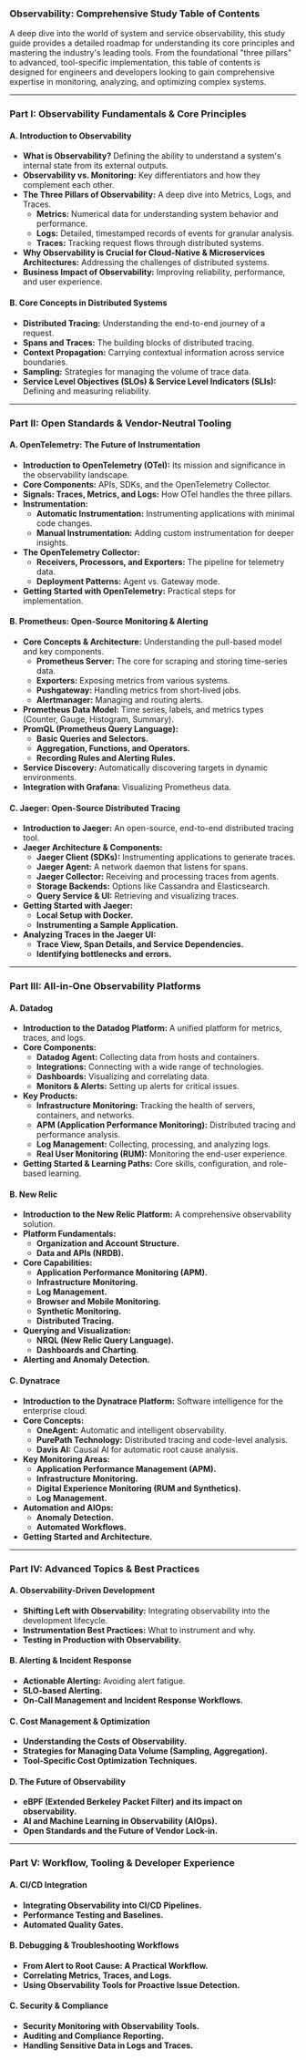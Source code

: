 ### Observability: Comprehensive Study Table of Contents

A deep dive into the world of system and service observability, this study guide provides a detailed roadmap for understanding its core principles and mastering the industry's leading tools. From the foundational "three pillars" to advanced, tool-specific implementation, this table of contents is designed for engineers and developers looking to gain comprehensive expertise in monitoring, analyzing, and optimizing complex systems.

---

### **Part I: Observability Fundamentals & Core Principles**

#### **A. Introduction to Observability**
*   **What is Observability?** Defining the ability to understand a system's internal state from its external outputs.
*   **Observability vs. Monitoring:** Key differentiators and how they complement each other.
*   **The Three Pillars of Observability:** A deep dive into Metrics, Logs, and Traces.
    *   **Metrics:** Numerical data for understanding system behavior and performance.
    *   **Logs:** Detailed, timestamped records of events for granular analysis.
    *   **Traces:** Tracking request flows through distributed systems.
*   **Why Observability is Crucial for Cloud-Native & Microservices Architectures:** Addressing the challenges of distributed systems.
*   **Business Impact of Observability:** Improving reliability, performance, and user experience.

#### **B. Core Concepts in Distributed Systems**
*   **Distributed Tracing:** Understanding the end-to-end journey of a request.
*   **Spans and Traces:** The building blocks of distributed tracing.
*   **Context Propagation:** Carrying contextual information across service boundaries.
*   **Sampling:** Strategies for managing the volume of trace data.
*   **Service Level Objectives (SLOs) & Service Level Indicators (SLIs):** Defining and measuring reliability.

---

### **Part II: Open Standards & Vendor-Neutral Tooling**

#### **A. OpenTelemetry: The Future of Instrumentation**
*   **Introduction to OpenTelemetry (OTel):** Its mission and significance in the observability landscape.
*   **Core Components:** APIs, SDKs, and the OpenTelemetry Collector.
*   **Signals: Traces, Metrics, and Logs:** How OTel handles the three pillars.
*   **Instrumentation:**
    *   **Automatic Instrumentation:** Instrumenting applications with minimal code changes.
    *   **Manual Instrumentation:** Adding custom instrumentation for deeper insights.
*   **The OpenTelemetry Collector:**
    *   **Receivers, Processors, and Exporters:** The pipeline for telemetry data.
    *   **Deployment Patterns:** Agent vs. Gateway mode.
*   **Getting Started with OpenTelemetry:** Practical steps for implementation.

#### **B. Prometheus: Open-Source Monitoring & Alerting**
*   **Core Concepts & Architecture:** Understanding the pull-based model and key components.
    *   **Prometheus Server:** The core for scraping and storing time-series data.
    *   **Exporters:** Exposing metrics from various systems.
    *   **Pushgateway:** Handling metrics from short-lived jobs.
    *   **Alertmanager:** Managing and routing alerts.
*   **Prometheus Data Model:** Time series, labels, and metrics types (Counter, Gauge, Histogram, Summary).
*   **PromQL (Prometheus Query Language):**
    *   **Basic Queries and Selectors.**
    *   **Aggregation, Functions, and Operators.**
    *   **Recording Rules and Alerting Rules.**
*   **Service Discovery:** Automatically discovering targets in dynamic environments.
*   **Integration with Grafana:** Visualizing Prometheus data.

#### **C. Jaeger: Open-Source Distributed Tracing**
*   **Introduction to Jaeger:** An open-source, end-to-end distributed tracing tool.
*   **Jaeger Architecture & Components:**
    *   **Jaeger Client (SDKs):** Instrumenting applications to generate traces.
    *   **Jaeger Agent:** A network daemon that listens for spans.
    *   **Jaeger Collector:** Receiving and processing traces from agents.
    *   **Storage Backends:** Options like Cassandra and Elasticsearch.
    *   **Query Service & UI:** Retrieving and visualizing traces.
*   **Getting Started with Jaeger:**
    *   **Local Setup with Docker.**
    *   **Instrumenting a Sample Application.**
*   **Analyzing Traces in the Jaeger UI:**
    *   **Trace View, Span Details, and Service Dependencies.**
    *   **Identifying bottlenecks and errors.**

---

### **Part III: All-in-One Observability Platforms**

#### **A. Datadog**
*   **Introduction to the Datadog Platform:** A unified platform for metrics, traces, and logs.
*   **Core Components:**
    *   **Datadog Agent:** Collecting data from hosts and containers.
    *   **Integrations:** Connecting with a wide range of technologies.
    *   **Dashboards:** Visualizing and correlating data.
    *   **Monitors & Alerts:** Setting up alerts for critical issues.
*   **Key Products:**
    *   **Infrastructure Monitoring:** Tracking the health of servers, containers, and networks.
    *   **APM (Application Performance Monitoring):** Distributed tracing and performance analysis.
    *   **Log Management:** Collecting, processing, and analyzing logs.
    *   **Real User Monitoring (RUM):** Monitoring the end-user experience.
*   **Getting Started & Learning Paths:** Core skills, configuration, and role-based learning.

#### **B. New Relic**
*   **Introduction to the New Relic Platform:** A comprehensive observability solution.
*   **Platform Fundamentals:**
    *   **Organization and Account Structure.**
    *   **Data and APIs (NRDB).**
*   **Core Capabilities:**
    *   **Application Performance Monitoring (APM).**
    *   **Infrastructure Monitoring.**
    *   **Log Management.**
    *   **Browser and Mobile Monitoring.**
    *   **Synthetic Monitoring.**
    *   **Distributed Tracing.**
*   **Querying and Visualization:**
    *   **NRQL (New Relic Query Language).**
    *   **Dashboards and Charting.**
*   **Alerting and Anomaly Detection.**

#### **C. Dynatrace**
*   **Introduction to the Dynatrace Platform:** Software intelligence for the enterprise cloud.
*   **Core Concepts:**
    *   **OneAgent:** Automatic and intelligent observability.
    *   **PurePath Technology:** Distributed tracing and code-level analysis.
    *   **Davis AI:** Causal AI for automatic root cause analysis.
*   **Key Monitoring Areas:**
    *   **Application Performance Management (APM).**
    *   **Infrastructure Monitoring.**
    *   **Digital Experience Monitoring (RUM and Synthetics).**
    *   **Log Management.**
*   **Automation and AIOps:**
    *   **Anomaly Detection.**
    *   **Automated Workflows.**
*   **Getting Started and Architecture.**

---

### **Part IV: Advanced Topics & Best Practices**

#### **A. Observability-Driven Development**
*   **Shifting Left with Observability:** Integrating observability into the development lifecycle.
*   **Instrumentation Best Practices:** What to instrument and why.
*   **Testing in Production with Observability.**

#### **B. Alerting & Incident Response**
*   **Actionable Alerting:** Avoiding alert fatigue.
*   **SLO-based Alerting.**
*   **On-Call Management and Incident Response Workflows.**

#### **C. Cost Management & Optimization**
*   **Understanding the Costs of Observability.**
*   **Strategies for Managing Data Volume (Sampling, Aggregation).**
*   **Tool-Specific Cost Optimization Techniques.**

#### **D. The Future of Observability**
*   **eBPF (Extended Berkeley Packet Filter) and its impact on observability.**
*   **AI and Machine Learning in Observability (AIOps).**
*   **Open Standards and the Future of Vendor Lock-in.**

---

### **Part V: Workflow, Tooling & Developer Experience**

#### **A. CI/CD Integration**
*   **Integrating Observability into CI/CD Pipelines.**
*   **Performance Testing and Baselines.**
*   **Automated Quality Gates.**

#### **B. Debugging & Troubleshooting Workflows**
*   **From Alert to Root Cause: A Practical Workflow.**
*   **Correlating Metrics, Traces, and Logs.**
*   **Using Observability Tools for Proactive Issue Detection.**

#### **C. Security & Compliance**
*   **Security Monitoring with Observability Tools.**
*   **Auditing and Compliance Reporting.**
*   **Handling Sensitive Data in Logs and Traces.**